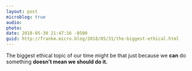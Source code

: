 ```yaml
---
layout: post
microblog: true
audio: 
photo: 
date: 2018-05-30 21:47:16 -0500
guid: http://frankm.micro.blog/2018/05/31/the-biggest-ethical.html
---
```

The biggest ethical topic of our time might be that just because we **can** do something **doesn’t mean we should do it.** 
